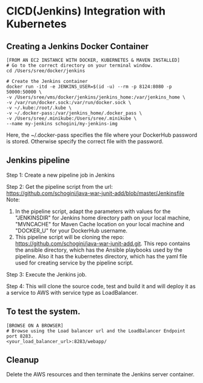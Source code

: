 # CICD(Jenkins) Integration with Kubernetes

## Creating a Jenkins Docker Container

```
[FROM AN EC2 INSTANCE WITH DOCKER, KUBERNETES & MAVEN INSTALLED]
# Go to the correct directory on your terminal window.
cd /Users/sree/docker/jenkins

# Create the Jenkins container
docker run -itd -e JENKINS_USER=$(id -u) --rm -p 8124:8080 -p 50000:50000 \
-v /Users/sree/vms/docker/jenkins/jenkins_home:/var/jenkins_home \
-v /var/run/docker.sock:/var/run/docker.sock \
-v ~/.kube:/root/.kube \
-v ~/.docker-pass:/var/jenkins_home/.docker_pass \
-v /Users/sree/.minikube:/Users/sree/.minikube \
--name my-jenkins schogini/my-jenkins-img
```
Here, the ~/.docker-pass specifies the file where your DockerHub password is stored. Otherwise specify the correct file with the password.

## Jenkins pipeline

Step 1: Create a new pipeline job in Jenkins

Step 2: Get the pipeline script from the url: https://github.com/schogini/java-war-junit-add/blob/master/Jenkinsfile
Note:
1. In the pipeline script, adapt the parameters with values for the "JENKINSDIR" for Jenkins home directory path on your local machine, "MVNCACHE" for Maven Cache location on your local machine and "DOCKER_U" for your DockerHub username.
2. This pipeline script will be cloning the repo: https://github.com/schogini/java-war-junit-add.git. This repo contains the ansible directory, which has the Ansible playbooks used by the pipeline. Also it has the kubernetes directory, which has the yaml file used for creating service by the pipeline script.

Step 3: Execute the Jenkins job.

Step 4: This will clone the source code, test and build it and will deploy it as a service to AWS with service type as LoadBalancer.

## To test the system.

```
[BROWSE ON A BROWSER]
# Browse using the Load balancer url and the LoadBalancer Endpoint port 8283.
<your_load_balancer_url>:8283/webapp/
```

## Cleanup

Delete the AWS resources and then terminate the Jenkins server container.
